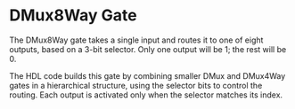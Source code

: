 # DMux8Way Gate

The DMux8Way gate takes a single input and routes it to one of eight outputs, based on a 3-bit selector. Only one output will be 1; the rest will be 0.

The HDL code builds this gate by combining smaller DMux and DMux4Way gates in a hierarchical structure, using the selector bits to control the routing. Each output is activated only when the selector matches its index.